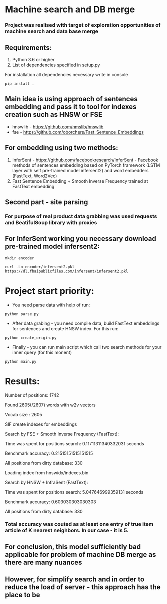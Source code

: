 # Machine search and DB merge
### Project was realised with target of exploration opportunities of machine search and data base merge

## Requirements:
1. Python 3.6 or higher
2. List of dependencies specified in setup.py

For installation all dependencies necessary write in console

<code>pip install .</code>

## Main idea is using approach of sentences embedding and pass it to tool for indexes creation such as HNSW or FSE
- hnswlib - https://github.com/nmslib/hnswlib
- fse - https://github.com/oborchers/Fast_Sentence_Embeddings

## For embedding using two methods:
1. InferSent - https://github.com/facebookresearch/InferSent - Facebook methods of sentences embedding based on PyTorch framework (LSTM layer with self pre-trained model infersent2) and word embedders (FastText, Word2Vec)
2. Fast Sentence Embedding + Smooth Inverse Frequency trained at FastText embedding

## Second part - site parsing
### For purpose of real product data grabbing was used requests and BeatifulSoup library with proxies

## For InferSent working you necessary download pre-trained model infersent2:

<code>mkdir encoder</code>

<code>curl -Lo encoder/infersent2.pkl https://dl.fbaipublicfiles.com/infersent/infersent2.pkl</code>

# Project start priority:
- You need parse data with help of run:

<code>python parse.py</code>

- After data grabing - you need compile data, build FastText embeddings for sentences and create HNSW index. For this run:

<code>python create_origin.py</code>

- Finally - you can run main script which call two search methods for your inner query (for this monent)

<code>python main.py</code>

# Results:
Number of positions: 1742

Found 2605(/2607) words with w2v vectors

Vocab size : 2605

SIF create indexes for embeddings

Search by FSE + Smooth Inverse Frequency (FastText):

Time was spent for positions search: 0.11711311340332031 seconds

Benchmark accuracy: 0.21515151515151515

All positions from dirty database: 330

Loading index from hnswidx/indexes.bin

Search by HNSW + InfraSent (FastText):

Time was spent for positions search: 5.047646999359131 seconds

Benchmark accuracy: 0.603030303030303

All positions from dirty database: 330

### Total accuracy was couted as at least one entry of true item article of K nearest neighbors. In our case - it is 5.
## For conclusion, this model sufficiently bad applicable for problem of machine DB merge as there are many nuances
## However, for simplify search and in order to reduce the load of server - this approach has the place to be
